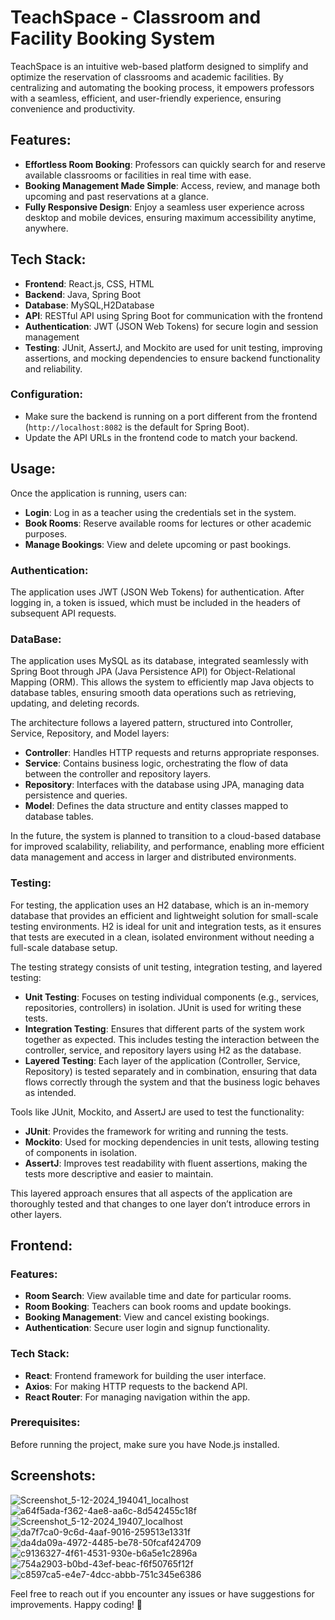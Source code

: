 # TeachSpace - Classroom and Facility Booking System

TeachSpace is an intuitive web-based platform designed to simplify and optimize the reservation of classrooms and academic facilities. By centralizing and automating the booking process, it empowers professors with a seamless, efficient, and user-friendly experience, ensuring convenience and productivity.

## Features:
- **Effortless Room Booking**: Professors can quickly search for and reserve available classrooms or facilities in real time with ease.
- **Booking Management Made Simple**: Access, review, and manage both upcoming and past reservations at a glance.
- **Fully Responsive Design**: Enjoy a seamless user experience across desktop and mobile devices, ensuring maximum accessibility anytime, anywhere.

## Tech Stack:
- **Frontend**: React.js, CSS, HTML
- **Backend**: Java, Spring Boot
- **Database**: MySQL,H2Database
- **API**: RESTful API using Spring Boot for communication with the frontend
- **Authentication**: JWT (JSON Web Tokens) for secure login and session management
- **Testing**: JUnit, AssertJ, and Mockito are used for unit testing, improving assertions, and mocking dependencies to ensure backend functionality and reliability.

### Configuration:
- Make sure the backend is running on a port different from the frontend (`http://localhost:8082` is the default for Spring Boot).
- Update the API URLs in the frontend code to match your backend.

## Usage:
Once the application is running, users can:

- **Login**: Log in as a teacher using the credentials set in the system.
- **Book Rooms**: Reserve available rooms for lectures or other academic purposes.
- **Manage Bookings**: View and delete upcoming or past bookings.

### Authentication:

The application uses JWT (JSON Web Tokens) for authentication. After logging in, a token is issued, which must be included in the headers of subsequent API requests.

### DataBase:

The application uses MySQL as its database, integrated seamlessly with Spring Boot through JPA (Java Persistence API) for Object-Relational Mapping (ORM). This allows the system to efficiently map Java objects to database tables, ensuring smooth data operations such as retrieving, updating, and deleting records.

The architecture follows a layered pattern, structured into Controller, Service, Repository, and Model layers:
- **Controller**: Handles HTTP requests and returns appropriate responses.
- **Service**: Contains business logic, orchestrating the flow of data between the controller and repository layers.
- **Repository**: Interfaces with the database using JPA, managing data persistence and queries.
- **Model**: Defines the data structure and entity classes mapped to database tables.

In the future, the system is planned to transition to a cloud-based database for improved scalability, reliability, and performance, enabling more efficient data management and access in larger and distributed environments.

### Testing:

For testing, the application uses an H2 database, which is an in-memory database that provides an efficient and lightweight solution for small-scale testing environments. H2 is ideal for unit and integration tests, as it ensures that tests are executed in a clean, isolated environment without needing a full-scale database setup.

The testing strategy consists of unit testing, integration testing, and layered testing:

- **Unit Testing**: Focuses on testing individual components (e.g., services, repositories, controllers) in isolation. JUnit is used for writing these tests.
- **Integration Testing**: Ensures that different parts of the system work together as expected. This includes testing the interaction between the controller, service, and repository layers using H2 as the database.
- **Layered Testing**: Each layer of the application (Controller, Service, Repository) is tested separately and in combination, ensuring that data flows correctly through the system and that the business logic behaves as intended.
  
Tools like JUnit, Mockito, and AssertJ are used to test the functionality:

- **JUnit**: Provides the framework for writing and running the tests.
- **Mockito**: Used for mocking dependencies in unit tests, allowing testing of components in isolation.
- **AssertJ**: Improves test readability with fluent assertions, making the tests more descriptive and easier to maintain.
  
This layered approach ensures that all aspects of the application are thoroughly tested and that changes to one layer don’t introduce errors in other layers.

## Frontend:

### Features:

- **Room Search**: View available time and date for particular rooms.
- **Room Booking**: Teachers can book rooms and update bookings.
- **Booking Management**: View and cancel existing bookings.
- **Authentication**: Secure user login and signup functionality.

### Tech Stack:

- **React**: Frontend framework for building the user interface.
- **Axios**: For making HTTP requests to the backend API.
- **React Router**: For managing navigation within the app.

### Prerequisites:
Before running the project, make sure you have Node.js installed.

## Screenshots:
![Screenshot_5-12-2024_194041_localhost](https://github.com/user-attachments/assets/b95bb32b-92cd-44a4-9de3-948172259776)
![a64f5ada-f362-4ae8-aa6c-8d542455c18f](https://github.com/user-attachments/assets/bb6d7b46-8a98-4e3e-9c68-9eab5ca42d0f)
![Screenshot_5-12-2024_19407_localhost](https://github.com/user-attachments/assets/a7563aeb-1de1-407e-81b7-ec197c33f4d8)
![da7f7ca0-9c6d-4aaf-9016-259513e1331f](https://github.com/user-attachments/assets/ae78c765-a0d0-43db-8f2c-b3aceb6aa70f)
![da4da09a-4972-4485-be78-50fcaf424709](https://github.com/user-attachments/assets/28b4ec32-6552-4f16-8010-cb79a2efc971)
![c9136327-4f61-4531-930e-b6a5e1c2896a](https://github.com/user-attachments/assets/9fe51940-1674-43bb-ae09-e250d4eca6b0)
![754a2903-b0bd-43ef-beac-f6f50765f12f](https://github.com/user-attachments/assets/3e44641c-e5b6-4a84-99d6-ed90d8783c26)
![c8597ca5-e4e7-4dcc-abbb-751c345e6386](https://github.com/user-attachments/assets/6702d217-7a5e-4728-bf52-80a3eabcd50c)







Feel free to reach out if you encounter any issues or have suggestions for improvements. Happy coding! 🚀

